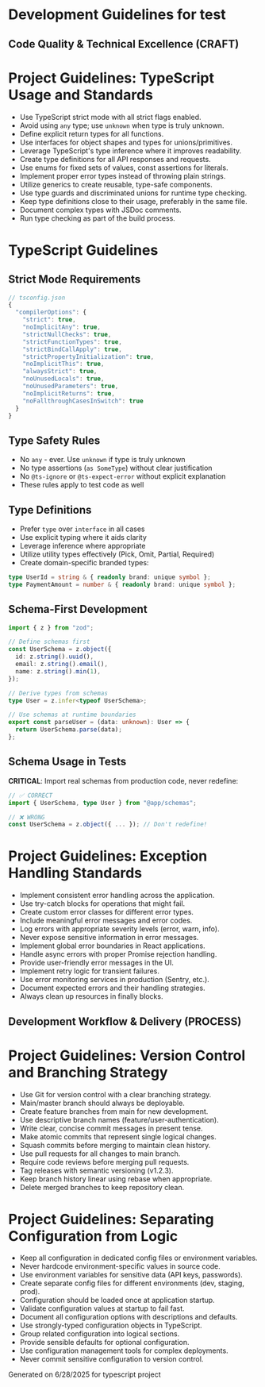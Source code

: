 # Development Guidelines for test

## Code Quality & Technical Excellence (CRAFT)

# Project Guidelines: TypeScript Usage and Standards

- Use TypeScript strict mode with all strict flags enabled.
- Avoid using `any` type; use `unknown` when type is truly unknown.
- Define explicit return types for all functions.
- Use interfaces for object shapes and types for unions/primitives.
- Leverage TypeScript's type inference where it improves readability.
- Create type definitions for all API responses and requests.
- Use enums for fixed sets of values, const assertions for literals.
- Implement proper error types instead of throwing plain strings.
- Utilize generics to create reusable, type-safe components.
- Use type guards and discriminated unions for runtime type checking.
- Keep type definitions close to their usage, preferably in the same file.
- Document complex types with JSDoc comments.
- Run type checking as part of the build process.

# TypeScript Guidelines

## Strict Mode Requirements
```typescript
// tsconfig.json
{
  "compilerOptions": {
    "strict": true,
    "noImplicitAny": true,
    "strictNullChecks": true,
    "strictFunctionTypes": true,
    "strictBindCallApply": true,
    "strictPropertyInitialization": true,
    "noImplicitThis": true,
    "alwaysStrict": true,
    "noUnusedLocals": true,
    "noUnusedParameters": true,
    "noImplicitReturns": true,
    "noFallthroughCasesInSwitch": true
  }
}
```

## Type Safety Rules
- No `any` - ever. Use `unknown` if type is truly unknown
- No type assertions (`as SomeType`) without clear justification
- No `@ts-ignore` or `@ts-expect-error` without explicit explanation
- These rules apply to test code as well

## Type Definitions
- Prefer `type` over `interface` in all cases
- Use explicit typing where it aids clarity
- Leverage inference where appropriate
- Utilize utility types effectively (Pick, Omit, Partial, Required)
- Create domain-specific branded types:

```typescript
type UserId = string & { readonly brand: unique symbol };
type PaymentAmount = number & { readonly brand: unique symbol };
```

## Schema-First Development
```typescript
import { z } from "zod";

// Define schemas first
const UserSchema = z.object({
  id: z.string().uuid(),
  email: z.string().email(),
  name: z.string().min(1),
});

// Derive types from schemas
type User = z.infer<typeof UserSchema>;

// Use schemas at runtime boundaries
export const parseUser = (data: unknown): User => {
  return UserSchema.parse(data);
};
```

## Schema Usage in Tests
**CRITICAL**: Import real schemas from production code, never redefine:

```typescript
// ✅ CORRECT
import { UserSchema, type User } from "@app/schemas";

// ❌ WRONG
const UserSchema = z.object({ ... }); // Don't redefine!
```

# Project Guidelines: Exception Handling Standards

- Implement consistent error handling across the application.
- Use try-catch blocks for operations that might fail.
- Create custom error classes for different error types.
- Include meaningful error messages and error codes.
- Log errors with appropriate severity levels (error, warn, info).
- Never expose sensitive information in error messages.
- Implement global error boundaries in React applications.
- Handle async errors with proper Promise rejection handling.
- Provide user-friendly error messages in the UI.
- Implement retry logic for transient failures.
- Use error monitoring services in production (Sentry, etc.).
- Document expected errors and their handling strategies.
- Always clean up resources in finally blocks.

## Development Workflow & Delivery (PROCESS)

# Project Guidelines: Version Control and Branching Strategy

- Use Git for version control with a clear branching strategy.
- Main/master branch should always be deployable.
- Create feature branches from main for new development.
- Use descriptive branch names (feature/user-authentication).
- Write clear, concise commit messages in present tense.
- Make atomic commits that represent single logical changes.
- Squash commits before merging to maintain clean history.
- Use pull requests for all changes to main branch.
- Require code reviews before merging pull requests.
- Tag releases with semantic versioning (v1.2.3).
- Keep branch history linear using rebase when appropriate.
- Delete merged branches to keep repository clean.

# Project Guidelines: Separating Configuration from Logic

- Keep all configuration in dedicated config files or environment variables.
- Never hardcode environment-specific values in source code.
- Use environment variables for sensitive data (API keys, passwords).
- Create separate config files for different environments (dev, staging, prod).
- Configuration should be loaded once at application startup.
- Validate configuration values at startup to fail fast.
- Document all configuration options with descriptions and defaults.
- Use strongly-typed configuration objects in TypeScript.
- Group related configuration into logical sections.
- Provide sensible defaults for optional configuration.
- Use configuration management tools for complex deployments.
- Never commit sensitive configuration to version control.

Generated on 6/28/2025 for typescript project
